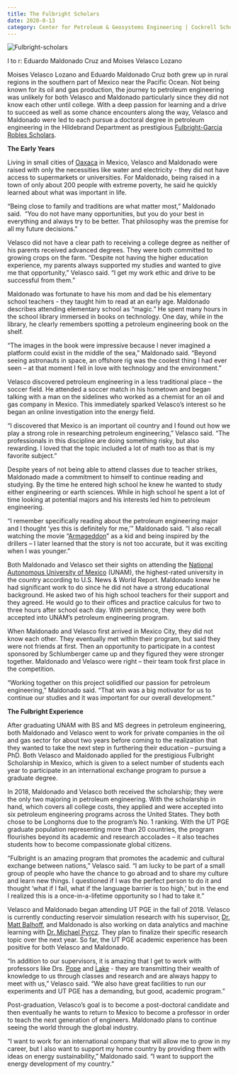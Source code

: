 ```yaml
---
title: The Fulbright Scholars
date: 2020-0-13
category: Center for Petroleum & Geosystems Engineering | Cockrell School of Engineering
---
```


![Fulbright-scholars](http://research.utexas.edu/showcase/assets/js/fileman/Uploads/Fulbright-scholars.jpg)

l to r: Eduardo Maldonado Cruz and Moises Velasco Lozano

Moises Velasco Lozano and Eduardo Maldonado Cruz both grew up in rural regions in the southern part of Mexico near the Pacific Ocean. Not being known for its oil and gas production, the journey to petroleum engineering was unlikely for both Velasco and Maldonado particularly since they did not know each other until college. With a deep passion for learning and a drive to succeed as well as some chance encounters along the way, Velasco and Maldonado were led to each pursue a doctoral degree in petroleum engineering in the Hildebrand Department as prestigious [Fulbright-Garcia Robles Scholars](https://us.fulbrightonline.org/countries/selectedprogram/103).

**The Early Years**

Living in small cities of [Oaxaca](https://en.wikipedia.org/wiki/Oaxaca) in Mexico, Velasco and Maldonado were raised with only the necessities like water and electricity - they did not have access to supermarkets or universities. For Maldonado, being raised in a town of only about 200 people with extreme poverty, he said he quickly learned about what was important in life.

“Being close to family and traditions are what matter most,” Maldonado said.  “You do not have many opportunities, but you do your best in everything and always try to be better. That philosophy was the premise for all my future decisions.”

Velasco did not have a clear path to receiving a college degree as neither of his parents received advanced degrees. They were both committed to growing crops on the farm. “Despite not having the higher education experience, my parents always supported my studies and wanted to give me that opportunity,” Velasco said. “I get my work ethic and drive to be successful from them.”

Maldonado was fortunate to have his mom and dad be his elementary school teachers - they taught him to read at an early age. Maldonado describes attending elementary school as “magic.” He spent many hours in the school library immersed in books on technology. One day, while in the library, he clearly remembers spotting a petroleum engineering book on the shelf.

“The images in the book were impressive because I never imagined a platform could exist in the middle of the sea,” Maldonado said. “Beyond seeing astronauts in space, an offshore rig was the coolest thing I had ever seen – at that moment I fell in love with technology and the environment.”

Velasco discovered petroleum engineering in a less traditional place – the soccer field. He attended a soccer match in his hometown and began talking with a man on the sidelines who worked as a chemist for an oil and gas company in Mexico. This immediately sparked Velasco’s interest so he began an online investigation into the energy field.

“I discovered that Mexico is an important oil country and I found out how we play a strong role in researching petroleum engineering,” Velasco said. “The professionals in this discipline are doing something risky, but also rewarding. I loved that the topic included a lot of math too as that is my favorite subject.”

Despite years of not being able to attend classes due to teacher strikes, Maldonado made a commitment to himself to continue reading and studying. By the time he entered high school he knew he wanted to study either engineering or earth sciences. While in high school he spent a lot of time looking at potential majors and his interests led him to petroleum engineering.

“I remember specifically reading about the petroleum engineering major and I thought ‘yes this is definitely for me,’” Maldonado said. “I also recall watching the movie “[Armageddon](https://www.imdb.com/title/tt0120591/)” as a kid and being inspired by the drillers – I later learned that the story is not too accurate, but it was exciting when I was younger.”

Both Maldonado and Velasco set their sights on attending the [National Autonomous University of Mexico](https://www.unam.mx/) (UNAM), the highest-rated university in the country according to U.S. News & World Report. Maldonado knew he had significant work to do since he did not have a strong educational background. He asked two of his high school teachers for their support and they agreed. He would go to their offices and practice calculus for two to three hours after school each day. With persistence, they were both accepted into UNAM’s petroleum engineering program.

When Maldonado and Velasco first arrived in Mexico City, they did not know each other. They eventually met within their program, but said they were not friends at first. Then an opportunity to participate in a contest sponsored by Schlumberger came up and they figured they were stronger together. Maldonado and Velasco were right – their team took first place in the competition.

“Working together on this project solidified our passion for petroleum engineering,” Maldonado said. “That win was a big motivator for us to continue our studies and it was important for our overall development.”

**The Fulbright Experience**

After graduating UNAM with BS and MS degrees in petroleum engineering, both Maldonado and Velasco went to work for private companies in the oil and gas sector for about two years before coming to the realization that they wanted to take the next step in furthering their education – pursuing a PhD. Both Velasco and Maldonado applied for the prestigious Fulbright Scholarship in Mexico, which is given to a select number of students each year to participate in an international exchange program to pursue a graduate degree.

In 2018, Maldonado and Velasco both received the scholarship; they were the only two majoring in petroleum engineering. With the scholarship in hand, which covers all college costs, they applied and were accepted into six petroleum engineering programs across the United States. They both chose to be Longhorns due to the program’s No. 1 ranking. With the UT PGE graduate population representing more than 20 countries, the program flourishes beyond its academic and research accolades – it also teaches students how to become compassionate global citizens.

“Fulbright is an amazing program that promotes the academic and cultural exchange between nations,” Velasco said. “I am lucky to be part of a small group of people who have the chance to go abroad and to share my culture and learn new things. I questioned if I was the perfect person to do it and thought ‘what if I fail, what if the language barrier is too high,’ but in the end I realized this is a once-in-a-lifetime opportunity so I had to take it.”

Velasco and Maldonado began attending UT PGE in the fall of 2018. Velasco is currently conducting reservoir simulation research with his supervisor, [Dr. Matt Balhoff](https://www.pge.utexas.edu/facultystaff/faculty-directory/balhoff), and Maldonado is also working on data analytics and machine learning with [Dr. Michael Pyrcz](https://www.pge.utexas.edu/facultystaff/faculty-directory/pyrcz). They plan to finalize their specific research topic over the next year. So far, the UT PGE academic experience has been positive for both Velasco and Maldonado.

“In addition to our supervisors, it is amazing that I get to work with professors like Drs. [Pope](https://www.pge.utexas.edu/facultystaff/faculty-directory/pope) and [Lake](https://www.pge.utexas.edu/facultystaff/faculty-directory/lake) - they are transmitting their wealth of knowledge to us through classes and research and are always happy to meet with us,” Velasco said. “We also have great facilities to run our experiments and UT PGE has a demanding, but good, academic program.”

Post-graduation, Velasco’s goal is to become a post-doctoral candidate and then eventually he wants to return to Mexico to become a professor in order to teach the next generation of engineers. Maldonado plans to continue seeing the world through the global industry.

“I want to work for an international company that will allow me to grow in my career, but I also want to support my home country by providing them with ideas on energy sustainability,” Maldonado said. “I want to support the energy development of my country.”
